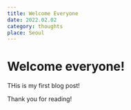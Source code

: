 ```yaml
---
title: Welcome Everyone
date: 2022.02.02
category: thoughts
place: Seoul
---
```


# Welcome everyone!

THis is my first blog post!

Thank you for reading!
